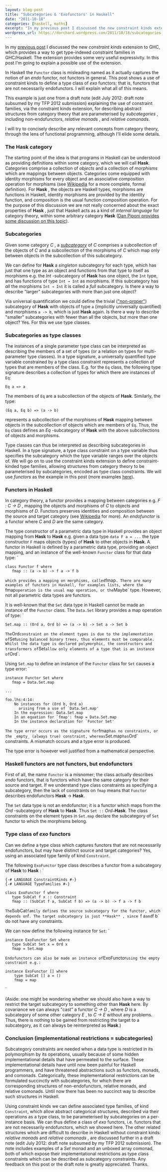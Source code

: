 ```yaml
---
layout: blog-post
title: "Subcategories & 'Exofunctors' in Haskell"
date: "2011-10-18"
categories: [haskell, maths]
excerpt: "In my previous post I discussed the new constraint kinds extension to GHC, which provides a way to get type-indexed constraint families in GHC/Haskell. The extension provides some very useful expressivity. In this post I'm going to explain a possible use of the extension. In Haskell the Functor class is..."
wordpress_url: https://dorchard.wordpress.com/2011/10/18/subcategories-in-haskell-exofunctors/
---
```


In my [previous post](http://dorchard.wordpress.com/2011/09/22/constraint-kinds-in-haskell-finally-bringing-us-constraint-families/) I discussed the new _constraint kinds_ extension to GHC, which provides a way to get type-indexed constraint families in GHC/Haskell. The extension provides some very useful expressivity. In this post I'm going to explain a possible use of the extension.

In Haskell the `Functor` class is misleading named as it actually captures the notion of an _endo_ functor, not functors in general. This post shows a use of constraint kinds to define a type class of _exo_ functors; that is, functors that are not necessarily endofunctors. I will explain what all of this means. 

This example is just one from a draft note (edit July 2012: draft note subsumed by my [](http://www.cl.cam.ac.uk/~dao29/drafts/tfp-structures-orchard12.pdf "TFP 2012 submission")TFP 2012 submission) explaining the use of constraint families, via the constraint kinds extension, for describing abstract structures from category theory that are parameterised by _subcategories_ , including non-endofunctors, _relative monads_ , and _relative comonads_.

I will try to concisely describe any relevant concepts from category theory, through the lens of functional programming, although I'll elide some details.

### The **Hask** category

The starting point of the idea is that programs in Haskell can be understood as providing definitions within some category, which we will call **Hask**. Categories comprise a collection of _objects_ and a collection of _morphisms_ which are mappings between objects. Categories come equipped with identity morphisms for every object and an associative composition operation for morphisms (see [Wikipedia](http://en.wikipedia.org/wiki/Category_theory#Categories.2C_objects.2C_and_morphisms) for a more complete, formal definition). For **Hask** , the objects are Haskell types, morphisms are functions in Haskell, identity morphisms are provided by the identity function, and composition is the usual function composition operation. For the purpose of this discussion we are not really concerned about the exact properties of **Hask** , just that Haskell acts as a kind of _internal language_ for category theory, within some arbitrary category **Hask** ([Dan Piponi provides some discussion on this topic](http://blog.sigfpe.com/2009/10/what-category-do-haskell-types-and.html)). 

### Subcategories

Given some category _C_ , a [_subcategory_](http://en.wikipedia.org/wiki/Subcategory) of _C_ comprises a subcollection of the objects of _C_ and a subcollection of the morphisms of _C_ which map only between objects in the subcollection of this subcategory.

We can define for **Hask** a _singleton_ subcategory for each type, which has just that one type as an object and functions from that type to itself as morphisms e.g. the _Int_ -subcategory of **Hask** has one object, the `Int` type, and has functions of type `Int → Int` as morphisms. If this subcategory has _all_ the morphisms `Int → Int` it is called a _full_ subcategory. Is there a way to describe "larger" subcategories with more than just one object?

Via universal quantification we could define the trivial (["non-proper"](http://en.wikipedia.org/wiki/Proper_subset#proper_subset)) subcategory of **Hask** with objects of type `a` (implicitly universally quantified) and morphisms `a -> b`, which is just **Hask** again. Is there a way to describe "smaller" subcategories with fewer than all the objects, but more than one object? Yes. For this we use type classes.

### Subcategories as type classes

The instances of a single parameter type class can be interpreted as describing the members of a set of types (or a relation on types for multi-parameter type classes). In a type signature, a universally quantified type variable constrained by a type class constraint represents a collection of types that are members of the class. E.g. for the `Eq` class, the following type signature describes a collection of types for which there are instances of `Eq`: 

`Eq a => a`

The members of `Eq` are a subcollection of the objects of **Hask**. Similarly, the type: 

`(Eq a, Eq b) => (a -> b)`

represents a subcollection of the morphisms of **Hask** mapping between objects in the subcollection of objects which are members of `Eq`. Thus, the `Eq` class defines an _Eq_ -subcategory of **Hask** with the above subcollections of objects and morphisms.

Type classes can thus be interpreted as describing subcategories in Haskell. In a type signature, a type class constraint on a type variable thus specifies the subcategory which the type variable ranges over the objects of. We will go on to use the constraint kinds extension to define constraint-kinded type families, allowing structures from category theory to be parameterised by subcategories, encoded as type class constraints. We will use _functors_ as the example in this post (more examples [here](http://www.cl.cam.ac.uk/~dao29/drafts/subcategories-in-haskell-dorchard11.pdf)). 

### Functors in Haskell

In category theory, a functor provides a mapping between categories e.g. _F : C → D_ , mapping the objects and morphisms of _C_ to objects and morphisms of _D_. Functors preserves identities and composition between the source and target category (see [Wikipedia](http://en.wikipedia.org/wiki/Functor) for more). An _endofunctor_ is a functor where _C_ and _D_ are the same category. 

The type constructor of a parametric data type in Haskell provides an object mapping from **Hask** to **Hask** e.g. given a data type `data F a = ...` the type constructor `F` maps objects (types) of **Hask** to other objects in **Hask**. A functor in Haskell is defined by a parametric data type, providing an object mapping, and an instance of the well-known `Functor` class for that data type: `
    
    
    class Functor f where
       fmap :: (a -> b) -> f a -> f b
    

` which provides a mapping on morphisms, called `fmap`. There are many examples of functors in Haskell, for examples lists, where the `fmap` operation is the usual map operation, or the `Maybe` type. However, not all parametric data types are functors. 

It is well-known that the `Set` data type in Haskell cannot be made an instance of the `Functor` class. The `Data.Set` library provides a map operation of type: `
    
    
     
    Set.map :: (Ord a, Ord b) => (a -> b) -> Set a -> Set b
    

` The `Ord` constraint on the element types is due to the implementation of `Set` using balanced binary trees, thus elements must be comparable. Whilst the data type is declared polymorphic, the constructors and transformers of `Set` allow only elements of a type that is an instance of `Ord`. 

Using `Set.map` to define an instance of the `Functor` class for `Set` causes a type error: `
    
    
    instance Functor Set where
       fmap = Data.Set.map
    
    ...
    
    foo.lhs:4:14:
        No instances for (Ord b, Ord a)
          arising from a use of `Data.Set.map'
        In the expression: Data.Set.map
        In an equation for `fmap': fmap = Data.Set.map
        In the instance declaration for `Functor Set'
    

` The type error occurs as the signature for `fmap` has no constraints, or the _empty_ (always true) constraint, whereas `Set.map` has `Ord` constraints. A mismatch occurs and a type error is produced. 

The type error is however well justified from a mathematical perspective. 

### Haskell functors are not functors, but endofunctors

First of all, the name `Functor` is a misnomer; the class actually describes _endo_ functors, that is functors which have the same category for their source and target. If we understand type class constraints as specifying a subcategory, then the lack of constraints on `fmap` means that `Functor` describes endofunctors **Hask** → **Hask**. 

The `Set` data type is not an endofunctor; it is a functor which maps from the _Ord_ -subcategory of **Hask** to **Hask**. Thus `Set ::` _Ord_` → `**Hask**. The class constraints on the element types in `Set.map` declare the subcategory of `Set` functor to which the morphisms belong. 

### Type class of _exo_ functors

Can we define a type class which captures functors that are not necessarily endofunctors, but may have distinct source and target categories? Yes, using an associated type family of kind `Constraint`. 

The following `ExoFunctor` type class describes a functor from a subcategory of **Hask** to **Hask** : `
    
    
    {-# LANGUAGE ConstraintKinds #-}
    {-# LANGUAGE TypeFamilies #-}
    
    class ExoFunctor f where
       type SubCat f x :: Constraint
       fmap :: (SubCat f a, SubCat f b) => (a -> b) -> f a -> f b
    

` The `SubCat` family defines the source subcategory for the functor, which depends on `f`. The target subcategory is just **Hask** , since `f a` and `f b` do not have any constraints. 

We can now define the following instance for `Set`: `
    
    
    instance ExoFunctor Set where
       type SubCat Set x = Ord x
       fmap = Set.map
    

` Endofunctors can also be made an instance of `ExoFunctor` using the empty constraint e.g.: `
    
    
    instance ExoFunctor [] where
        type SubCat [] a = ()
        fmap = map
    

`

(Aside: one might be wondering whether we should also have a way to restrict the target subcategory to something other than **Hask** here. By covariance we can always "cast" a functor _C → D_ , where _D_ is a subcategory of some other category _E_ , to _C → E_ without any problems. Thus, there is nothing to be gained from restricting the target to a subcategory, as it can always be reinterpreted as **Hask**.) 

### Conclusion (implementational restrictions = subcategories)

Subcategory constraints are needed when a data type is restricted in its polymorphism by its operations, usually because of some hidden implementational details that have permeated to the surface. These implementational details have until now been painful for Haskell programmers, and have threatened abstractions such as functors, monads, and comonads. Categorically, these implementational restrictions can be formulated succinctly with subcategories, for which there are corresponding structures of non-endofunctors, relative monads, and relative comonads. Until now there has been no succinct way to describe such structures in Haskell. 

Using constraint kinds we can define associated type families, of kind `Constraint`, which allow abstract categorical structures, described via their operations as a type class, to be parameterised by subcategories on a per-instance basis. We can thus define a class of _exo_ functors, i.e. functors that are not necessarily endofunctors, which we showed here. The other related structures which are difficult to describe in Haskell without constraint kinds: _relative monads_ and _relative comonads_ , are discussed further in a draft note (edit July 2012: draft note subsumed by my [](http://www.cl.cam.ac.uk/~dao29/drafts/tfp-structures-orchard12.pdf "TFP 2012 submission")TFP 2012 submission). The note includes examples of a _Set_ monad and an unboxed array comonad, both of which expose their implementational restrictions as type class constraints which can be described as subcategory constraints. Any feedback on this post or the draft note is greatly appreciated. Thanks. 
